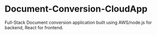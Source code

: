 # Document-Conversion-CloudApp
Full-Stack Document conversion application built using AWS/node.js for backend, React for frontend. 
